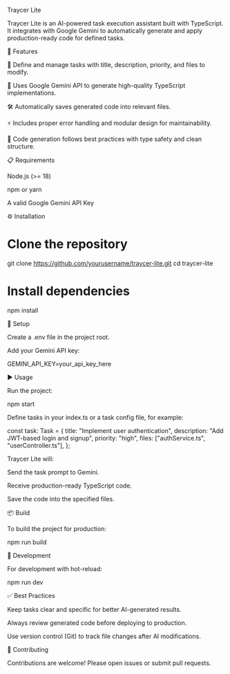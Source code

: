 Traycer Lite

Traycer Lite is an AI-powered task execution assistant built with TypeScript. It integrates with Google Gemini to automatically generate and apply production-ready code for defined tasks.

🚀 Features

📌 Define and manage tasks with title, description, priority, and files to modify.

🤖 Uses Google Gemini API to generate high-quality TypeScript implementations.

🛠️ Automatically saves generated code into relevant files.

⚡ Includes proper error handling and modular design for maintainability.

📝 Code generation follows best practices with type safety and clean structure.

 
📋 Requirements

Node.js (>= 18)

npm or yarn

A valid Google Gemini API Key

⚙️ Installation
# Clone the repository
git clone https://github.com/yourusername/traycer-lite.git
cd traycer-lite

# Install dependencies
npm install

🔑 Setup

Create a .env file in the project root.

Add your Gemini API key:

GEMINI_API_KEY=your_api_key_here

▶️ Usage

Run the project:

npm start


Define tasks in your index.ts or a task config file, for example:

const task: Task = {
  title: "Implement user authentication",
  description: "Add JWT-based login and signup",
  priority: "high",
  files: ["authService.ts", "userController.ts"],
};


Traycer Lite will:

Send the task prompt to Gemini.

Receive production-ready TypeScript code.

Save the code into the specified files.

📦 Build

To build the project for production:

npm run build

🧪 Development

For development with hot-reload:

npm run dev

✅ Best Practices

Keep tasks clear and specific for better AI-generated results.

Always review generated code before deploying to production.

Use version control (Git) to track file changes after AI modifications.

🤝 Contributing

Contributions are welcome! Please open issues or submit pull requests.
